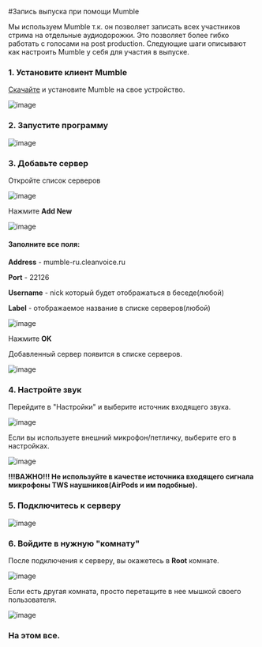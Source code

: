 #Запись выпуска при помощи Mumble

Мы используем Mumble т.к. он позволяет записать всех участников стрима на отдельные аудиодорожки. 
Это позволяет более гибко работать с голосами на post production. 
Следующие шаги описывают как настроить Mumble у себя для участия в выпуске.

### 1. Установите клиент Mumble
[Скачайте][mumble-link] и установите Mumble на свое устройство.

![image][mumble-download-screen]

### 2. Запустите программу

![image][mumble-main-screen]

### 3. Добавьте сервер

Откройте список серверов

![image][add-server]

Нажмите **Add New**

![image][server-list]

#### Заполните все поля:

**Address** - mumble-ru.cleanvoice.ru

**Port** - 22126

**Username** - nick который будет отображаться в беседе(любой)

**Label** - отображаемое название в списке серверов(любой)

![image][server-data-filled]

Нажмите **OK**

Добавленный сервер появится в списке серверов.

![image][added-server]


### 4. Настройте звук

Перейдите в "Настройки" и выберите источник входящего звука.

![image][settings]

Если вы используете внешний микрофон/петличку, выберите его в настройках.

![image][audio-input]

**!!!ВАЖНО!!! Не используйте в качестве источника входящего сигнала микрофоны TWS наушников(AirPods и им подобные).**


### 5. Подключитесь к серверу

![image][connect-to-server]

### 6. Войдите в нужную "комнату"

После подключения к серверу, вы окажетесь в **Root** комнате. 

![image][root-room]

Если есть другая комната, просто перетащите в нее мышкой своего пользователя.

![image][podcast-room]

### На этом все.


[mumble-link]:https://www.mumble.info/
[mumble-download-screen]:asssets/mumble/mumble_download.png
[mumble-main-screen]:asssets/mumble/main_screen.png
[add-server]:asssets/mumble/add_server.png
[server-list]:asssets/mumble/server_list.png
[server-data-filled]:asssets/mumble/server_data_filled.png
[added-server]:asssets/mumble/added_server.png
[connect-to-server]:asssets/mumble/connect_to_server.png
[root-room]:asssets/mumble/root_room.png
[podcast-room]:asssets/mumble/podcast_room.png
[settings]:asssets/mumble/settings.png
[audio-input]:asssets/mumble/audio_input.png
